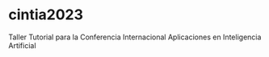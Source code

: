 # cintia2023
Taller Tutorial para la Conferencia Internacional Aplicaciones en Inteligencia Artificial
